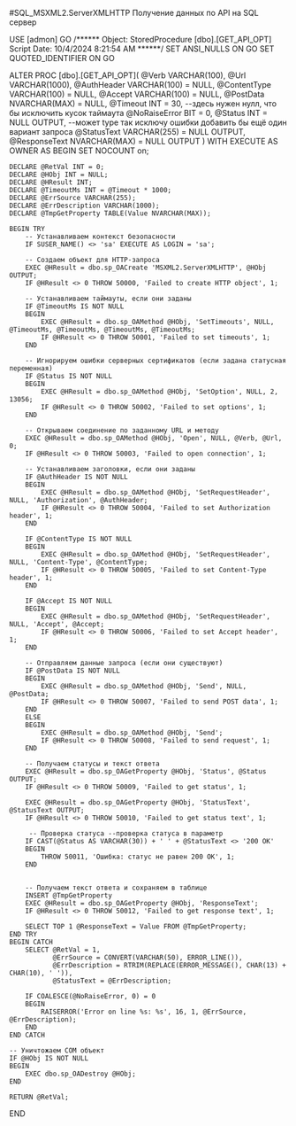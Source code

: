 #SQL_MSXML2.ServerXMLHTTP
Получение данных по API на SQL сервер

USE [admon]
GO
/****** Object:  StoredProcedure [dbo].[GET_API_OPT]    Script Date: 10/4/2024 8:21:54 AM ******/
SET ANSI_NULLS ON
GO
SET QUOTED_IDENTIFIER ON
GO

ALTER PROC [dbo].[GET_API_OPT](
    @Verb           VARCHAR(100),
    @Url            VARCHAR(1000),
    @AuthHeader     VARCHAR(100) = NULL,
    @ContentType    VARCHAR(100) = NULL,
    @Accept         VARCHAR(100) = NULL,
    @PostData       NVARCHAR(MAX) = NULL,
    @Timeout        INT = 30, --здесь нужен нулл, что бы исключить кусок таймаута
    @NoRaiseError   BIT = 0,
    @Status         INT = NULL OUTPUT, --может type так исключу ошибки добавить бы ещё один вариант запроса
    @StatusText     VARCHAR(255) = NULL OUTPUT,
    @ResponseText   NVARCHAR(MAX) = NULL OUTPUT
) WITH EXECUTE AS OWNER
AS
BEGIN
    SET NOCOUNT on;

    DECLARE @RetVal INT = 0;
    DECLARE @HObj INT = NULL;
    DECLARE @HResult INT;
    DECLARE @TimeoutMs INT = @Timeout * 1000;
    DECLARE @ErrSource VARCHAR(255);
    DECLARE @ErrDescription VARCHAR(1000);
    DECLARE @TmpGetProperty TABLE(Value NVARCHAR(MAX));

    BEGIN TRY
        -- Устанавливаем контекст безопасности
        IF SUSER_NAME() <> 'sa' EXECUTE AS LOGIN = 'sa';

        -- Создаем объект для HTTP-запроса
        EXEC @HResult = dbo.sp_OACreate 'MSXML2.ServerXMLHTTP', @HObj OUTPUT;
        IF @HResult <> 0 THROW 50000, 'Failed to create HTTP object', 1;

        -- Устанавливаем таймауты, если они заданы
        IF @TimeoutMs IS NOT NULL
        BEGIN
            EXEC @HResult = dbo.sp_OAMethod @HObj, 'SetTimeouts', NULL, @TimeoutMs, @TimeoutMs, @TimeoutMs, @TimeoutMs;
            IF @HResult <> 0 THROW 50001, 'Failed to set timeouts', 1;
        END

        -- Игнорируем ошибки серверных сертификатов (если задана статусная переменная)
        IF @Status IS NOT NULL
        BEGIN
            EXEC @HResult = dbo.sp_OAMethod @HObj, 'SetOption', NULL, 2, 13056;
            IF @HResult <> 0 THROW 50002, 'Failed to set options', 1;
        END

        -- Открываем соединение по заданному URL и методу
        EXEC @HResult = dbo.sp_OAMethod @HObj, 'Open', NULL, @Verb, @Url, 0;
        IF @HResult <> 0 THROW 50003, 'Failed to open connection', 1;

        -- Устанавливаем заголовки, если они заданы
        IF @AuthHeader IS NOT NULL
        BEGIN
            EXEC @HResult = dbo.sp_OAMethod @HObj, 'SetRequestHeader', NULL, 'Authorization', @AuthHeader;
            IF @HResult <> 0 THROW 50004, 'Failed to set Authorization header', 1;
        END

        IF @ContentType IS NOT NULL
        BEGIN
            EXEC @HResult = dbo.sp_OAMethod @HObj, 'SetRequestHeader', NULL, 'Content-Type', @ContentType;
            IF @HResult <> 0 THROW 50005, 'Failed to set Content-Type header', 1;
        END

        IF @Accept IS NOT NULL
        BEGIN
            EXEC @HResult = dbo.sp_OAMethod @HObj, 'SetRequestHeader', NULL, 'Accept', @Accept;
            IF @HResult <> 0 THROW 50006, 'Failed to set Accept header', 1;
        END

        -- Отправляем данные запроса (если они существуют)
        IF @PostData IS NOT NULL
        BEGIN
            EXEC @HResult = dbo.sp_OAMethod @HObj, 'Send', NULL, @PostData;
            IF @HResult <> 0 THROW 50007, 'Failed to send POST data', 1;
        END
        ELSE
        BEGIN
            EXEC @HResult = dbo.sp_OAMethod @HObj, 'Send';
            IF @HResult <> 0 THROW 50008, 'Failed to send request', 1;
        END

        -- Получаем статусы и текст ответа
        EXEC @HResult = dbo.sp_OAGetProperty @HObj, 'Status', @Status OUTPUT;
        IF @HResult <> 0 THROW 50009, 'Failed to get status', 1;

        EXEC @HResult = dbo.sp_OAGetProperty @HObj, 'StatusText', @StatusText OUTPUT;
        IF @HResult <> 0 THROW 50010, 'Failed to get status text', 1;

		 -- Проверка статуса --проверка статуса в параметр
        IF CAST(@Status AS VARCHAR(30)) + ' ' + @StatusText <> '200 OK'
        BEGIN
            THROW 50011, 'Ошибка: статус не равен 200 OK', 1;
        END


        -- Получаем текст ответа и сохраняем в таблице
        INSERT @TmpGetProperty
        EXEC @HResult = dbo.sp_OAGetProperty @HObj, 'ResponseText';
        IF @HResult <> 0 THROW 50012, 'Failed to get response text', 1;

        SELECT TOP 1 @ResponseText = Value FROM @TmpGetProperty;
    END TRY
    BEGIN CATCH
        SELECT @RetVal = 1,
               @ErrSource = CONVERT(VARCHAR(50), ERROR_LINE()),
               @ErrDescription = RTRIM(REPLACE(ERROR_MESSAGE(), CHAR(13) + CHAR(10), ' ')),
               @StatusText = @ErrDescription;

        IF COALESCE(@NoRaiseError, 0) = 0
        BEGIN
            RAISERROR('Error on line %s: %s', 16, 1, @ErrSource, @ErrDescription);
        END
    END CATCH

    -- Уничтожаем COM объект
    IF @HObj IS NOT NULL
    BEGIN
        EXEC dbo.sp_OADestroy @HObj;
    END

    RETURN @RetVal;
END
